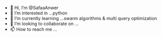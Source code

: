 - 👋 Hi, I’m @SafaaAnwer
- 👀 I’m interested in ...python
- 🌱 I’m currently learning ...swarm algorithms & multi query optimization
- 💞️ I’m looking to collaborate on ...
- 📫 How to reach me ...

<!---
SafaaAnwer/SafaaAnwer is a ✨ special ✨ repository because its `README.md` (this file) appears on your GitHub profile.
You can click the Preview link to take a look at your changes.
--->
